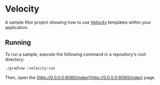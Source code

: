 # Velocity

A sample Ktor project showing how to use [Velocity](https://ktor.io/docs/velocity.html) templates within your application.

## Running

To run a sample, execute the following command in a repository's root directory:
```bash
./gradlew :velocity:run
```
Then, open the [http://0.0.0.0:8080/index](http://0.0.0.0:8080/index) page.

